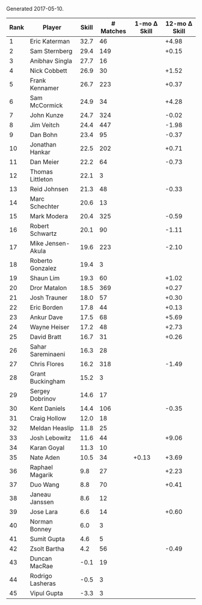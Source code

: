 Generated 2017-05-10.

| Rank | Player            | Skill | # Matches | 1-mo Δ Skill | 12-mo Δ Skill |
|------|-------------------|-------|-----------|--------------|---------------|
|    1 | Eric Katerman     |  32.7 |        46 |              |         +4.98 |
|    2 | Sam Sternberg     |  29.4 |       149 |              |         +0.15 |
|    3 | Anibhav Singla    |  27.7 |        16 |              |               |
|    4 | Nick Cobbett      |  26.9 |        30 |              |         +1.52 |
|    5 | Frank Kennamer    |  26.7 |       223 |              |         +0.37 |
|    6 | Sam McCormick     |  24.9 |        34 |              |         +4.28 |
|    7 | John Kunze        |  24.7 |       324 |              |         -0.02 |
|    8 | Jim Veitch        |  24.4 |       447 |              |         -1.98 |
|    9 | Dan Bohn          |  23.4 |        95 |              |         -0.37 |
|   10 | Jonathan Hankar   |  22.5 |       202 |              |         +0.71 |
|   11 | Dan Meier         |  22.2 |        64 |              |         -0.73 |
|   12 | Thomas Littleton  |  22.1 |         3 |              |               |
|   13 | Reid Johnsen      |  21.3 |        48 |              |         -0.33 |
|   14 | Marc Schechter    |  20.6 |        13 |              |               |
|   15 | Mark Modera       |  20.4 |       325 |              |         -0.59 |
|   16 | Robert Schwartz   |  20.1 |        90 |              |         -1.11 |
|   17 | Mike Jensen-Akula |  19.6 |       223 |              |         -2.10 |
|   18 | Roberto Gonzalez  |  19.4 |         3 |              |               |
|   19 | Shaun Lim         |  19.3 |        60 |              |         +1.02 |
|   20 | Dror Matalon      |  18.5 |       369 |              |         +0.27 |
|   21 | Josh Trauner      |  18.0 |        57 |              |         +0.30 |
|   22 | Eric Borden       |  17.8 |        44 |              |         +0.13 |
|   23 | Ankur Dave        |  17.5 |        68 |              |         +5.69 |
|   24 | Wayne Heiser      |  17.2 |        48 |              |         +2.73 |
|   25 | David Bratt       |  16.7 |        31 |              |         +0.26 |
|   26 | Sahar Sareminaeni |  16.3 |        28 |              |               |
|   27 | Chris Flores      |  16.2 |       318 |              |         -1.49 |
|   28 | Grant Buckingham  |  15.2 |         3 |              |               |
|   29 | Sergey Dobrinov   |  14.6 |        17 |              |               |
|   30 | Kent Daniels      |  14.4 |       106 |              |         -0.35 |
|   31 | Craig Hollow      |  12.0 |        18 |              |               |
|   32 | Meldan Heaslip    |  11.8 |        25 |              |               |
|   33 | Josh Lebowitz     |  11.6 |        44 |              |         +9.06 |
|   34 | Karan Goyal       |  11.3 |        10 |              |               |
|   35 | Nate Aden         |  10.5 |        34 |        +0.13 |         +3.69 |
|   36 | Raphael Magarik   |   9.8 |        27 |              |         +2.23 |
|   37 | Duo Wang          |   8.8 |        70 |              |         +0.41 |
|   38 | Janeau Janssen    |   8.6 |        12 |              |               |
|   39 | Jose Lara         |   6.6 |        14 |              |         +0.60 |
|   40 | Norman Bonney     |   6.0 |         3 |              |               |
|   41 | Sumit Gupta       |   4.6 |         5 |              |               |
|   42 | Zsolt Bartha      |   4.2 |        56 |              |         -0.49 |
|   43 | Duncan MacRae     |  -0.1 |        19 |              |               |
|   44 | Rodrigo Lasheras  |  -0.5 |         3 |              |               |
|   45 | Vipul Gupta       |  -3.3 |         3 |              |               |